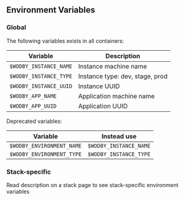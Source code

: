 ## Environment Variables

### Global

The following variables exists in all containers:

| Variable               | Description                     |
| ---------------------- | ------------------------------- |
| `$WODBY_INSTANCE_NAME` | Instance machine name           |
| `$WODBY_INSTANCE_TYPE` | Instance type: dev, stage, prod |
| `$WODBY_INSTANCE_UUID` | Instance UUID                   |
| `$WODBY_APP_NAME`      | Application machine name        |
| `$WODBY_APP_UUID`      | Application UUID                |

Deprecated variables:

| Variable                  | Instead use            |
| ------------------------- | ---------------------- |
| `$WODBY_ENVIRONMENT_NAME` | `$WODBY_INSTANCE_NAME` |
| `$WODBY_ENVIRONMENT_TYPE` | `$WODBY_INSTANCE_TYPE` |

### Stack-specific

Read description on a stack page to see stack-specific environment variables